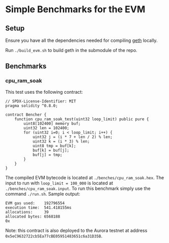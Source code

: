 # Simple Benchmarks for the EVM

## Setup

Ensure you have all the dependencies needed for compiling [geth](https://github.com/ethereum/go-ethereum) locally.

Run `./build_evm.sh` to build geth in the submodule of the repo.

## Benchmarks

### cpu_ram_soak

This test uses the following contract:

```solidity
// SPDX-License-Identifier: MIT
pragma solidity ^0.8.0;

contract Bencher {
    function cpu_ram_soak_test(uint32 loop_limit) public pure {
        uint8[102400] memory buf;
        uint32 len = 102400;
        for (uint32 i=0; i < loop_limit; i++) {
            uint32 j = (i * 7 + len / 2) % len;
            uint32 k = (i * 3) % len;
            uint8 tmp = buf[k];
            buf[k] = buf[j];
            buf[j] = tmp;
        }
    }
}
```

The compiled EVM bytecode is located at `./benches/cpu_ram_soak.hex`.
The input to run with `loop_limit = 100_000` is located at `./benches/cpu_ram_soak.input`.
To run this benchmark simply use the command `./run.sh`.
Sample output:

```
EVM gas used:    192796554
execution time:  541.418155ms
allocations:     39
allocated bytes: 6568188
0x
```

Note: this contract is also deployed to the Aurora testnet at address `0x5eC9632722cb5Ea77cBE05951483651c6a31D35B`.
